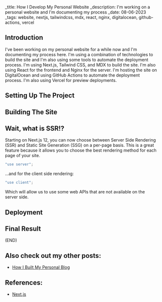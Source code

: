 _title: How I Develop My Personal Website
_description: I'm working on a personal website and I'm documenting my process
_date: 08-06-2023
_tags: website, nextjs, tailwindcss, mdx, react, nginx, digitalocean, github-actions, vercel

## Introduction

I've been working on my personal website for a while now and I'm documenting my process here.
I'm using a combination of technologies to build the site and I'm also using some tools to automate the deployment
process.
I'm using Next.js, Tailwind CSS, and MDX to build the site. I'm also using React for the frontend and Nginx for the
server.
I'm hosting the site on DigitalOcean and using GitHub Actions to automate the deployment process.
I'm also using Vercel for preview deployments.

## Setting Up The Project

## Building The Site

## Wait, what is SSR!?

Starting on Next.js 12, you can now choose between Server Side Rendering (SSR) and Static Site Generation (SSG) on a
per-page basis.
This is a great feature because it allows you to choose the best rendering method for each page of your site.

```javascript
"use server";
```

...and for the client side rendering:

```javascript
"use client";
```

Which will allow us to use some web APIs that are not available on the server side.

## Deployment

## Final Result

(END)

## Also check out my other posts:

- [How I Built My Personal Blog](/post/how-i-develop-my-personal-website)

## References:

- [Next.js](https://nextjs.org/)